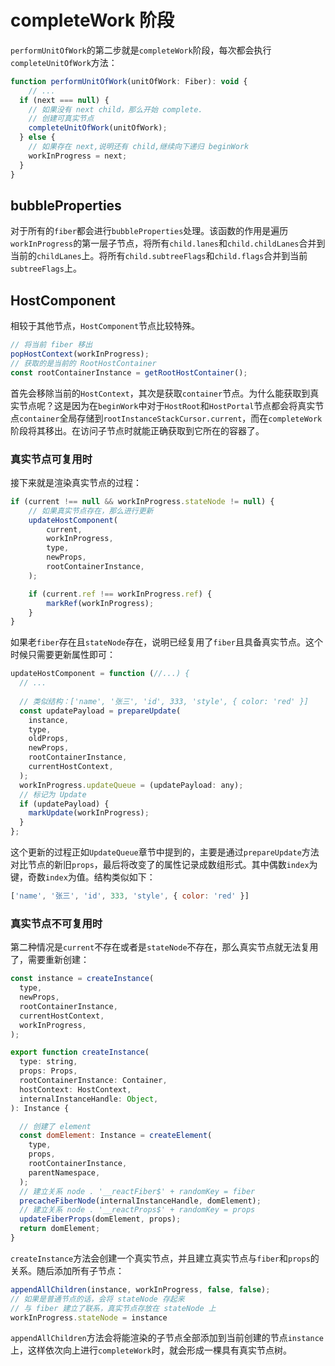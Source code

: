 # completeWork 阶段

`performUnitOfWork`的第二步就是`completeWork`阶段，每次都会执行`completeUnitOfWork`方法：

```javascript
function performUnitOfWork(unitOfWork: Fiber): void {
	// ...
  if (next === null) {
    // 如果没有 next child，那么开始 complete.
    // 创建可真实节点
    completeUnitOfWork(unitOfWork);
  } else {
    // 如果存在 next,说明还有 child,继续向下递归 beginWork
    workInProgress = next;
  }
}
```

## bubbleProperties

对于所有的`fiber`都会进行`bubbleProperties`处理。该函数的作用是遍历`workInProgress`的第一层子节点，将所有`child.lanes`和`child.childLanes`合并到当前的`childLanes`上。将所有`child.subtreeFlags`和`child.flags`合并到当前`subtreeFlags`上。

## HostComponent

相较于其他节点，`HostComponent`节点比较特殊。

```javascript
// 将当前 fiber 移出
popHostContext(workInProgress);
// 获取的是当前的 RootHostContainer
const rootContainerInstance = getRootHostContainer();
```

首先会移除当前的`HostContext`，其次是获取`container`节点。为什么能获取到真实节点呢？这是因为在`beginWork`中对于`HostRoot`和`HostPortal`节点都会将真实节点`container`全局存储到`rootInstanceStackCursor.current`，而在`completeWork`阶段将其移出。在访问子节点时就能正确获取到它所在的容器了。

### 真实节点可复用时

接下来就是渲染真实节点的过程：

```javascript
if (current !== null && workInProgress.stateNode != null) {
	// 如果真实节点存在，那么进行更新
	updateHostComponent(
		current,
		workInProgress,
		type,
		newProps,
		rootContainerInstance,
	);

	if (current.ref !== workInProgress.ref) {
		markRef(workInProgress);
	}
}
```

如果老`fiber`存在且`stateNode`存在，说明已经复用了`fiber`且具备真实节点。这个时候只需要更新属性即可：

```javascript
updateHostComponent = function (//...) {
  // ...
  
  // 类似结构：['name', '张三', 'id', 333, 'style', { color: 'red' }]
  const updatePayload = prepareUpdate(
    instance,
    type,
    oldProps,
    newProps,
    rootContainerInstance,
    currentHostContext,
  );
  workInProgress.updateQueue = (updatePayload: any);
  // 标记为 Update
  if (updatePayload) {
    markUpdate(workInProgress);
  }
};
```

这个更新的过程正如`UpdateQueue`章节中提到的，主要是通过`prepareUpdate`方法对比节点的新旧`props`，最后将改变了的属性记录成数组形式。其中偶数`index`为键，奇数`index`为值。结构类似如下：

```javascript
['name', '张三', 'id', 333, 'style', { color: 'red' }]
```

### 真实节点不可复用时

第二种情况是`current`不存在或者是`stateNode`不存在，那么真实节点就无法复用了，需要重新创建：

```javascript
const instance = createInstance(
  type,
  newProps,
  rootContainerInstance,
  currentHostContext,
  workInProgress,
);

export function createInstance(
  type: string,
  props: Props,
  rootContainerInstance: Container,
  hostContext: HostContext,
  internalInstanceHandle: Object,
): Instance {

  // 创建了 element
  const domElement: Instance = createElement(
    type,
    props,
    rootContainerInstance,
    parentNamespace,
  );
  // 建立关系 node . '__reactFiber$' + randomKey = fiber
  precacheFiberNode(internalInstanceHandle, domElement);
  // 建立关系 node . '__reactProps$' + randomKey = props
  updateFiberProps(domElement, props);
  return domElement;
}
```

`createInstance`方法会创建一个真实节点，并且建立真实节点与`fiber`和`props`的关系。随后添加所有子节点：

```javascript
appendAllChildren(instance, workInProgress, false, false);
// 如果是普通节点的话，会将 stateNode 存起来
// 与 fiber 建立了联系，真实节点存放在 stateNode 上
workInProgress.stateNode = instance
```

`appendAllChildren`方法会将能渲染的子节点全部添加到当前创建的节点`instance`上，这样依次向上进行`completeWork`时，就会形成一棵具有真实节点树。